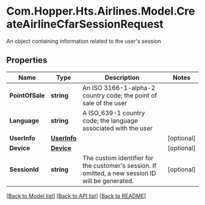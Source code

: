 # Com.Hopper.Hts.Airlines.Model.CreateAirlineCfarSessionRequest
An object containing information related to the user's session

## Properties

Name | Type | Description | Notes
------------ | ------------- | ------------- | -------------
**PointOfSale** | **string** | An ISO 3166-1-alpha-2 country code; the point of sale of the user | 
**Language** | **string** | A ISO_639-1 country code; the language associated with the user | 
**UserInfo** | [**UserInfo**](UserInfo.md) |  | [optional] 
**Device** | [**Device**](Device.md) |  | [optional] 
**SessionId** | **string** | The custom identifier for the customer&#39;s session. If omitted, a new session ID will be generated. | [optional] 

[[Back to Model list]](../../README.md#documentation-for-models) [[Back to API list]](../../README.md#documentation-for-api-endpoints) [[Back to README]](../../README.md)

